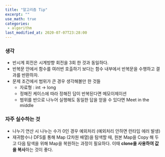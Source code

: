 ```yaml
---
title: "알고리즘 Tip"
excerpt: ""
use_math: true
categories:
 - algorithm
last_modified_at: 2020-07-07T23:28:00
---
```


### 생각

- 반시계 회전은 시계방향 회전을 3회 한 것과 동일하다.
- 반복문 안에서 함수를 여러번 호출하기 보다는 함수 내부에서 반복문을 수행하고 결과를 반환하자.
- 문제 조건에서 범위가 큰 경우 생각해볼만 한 것들
  - 자료형 : int -> long
  - 정해진 케이스에 따라 정해진 답이 반복된다면 메모이제이션
  - 범위를 반으로 나누어 실행해도 동일한 답을 얻을 수 있다면 Meet in the middle



### 자주 실수하는 것

- 나누기 연산 시 나누는 수가 0인 경우 예외처리 (예외처리 안하면 런타임 에러 발생)
- 재귀함수나 DFS를 통해 Map (2차원 배열)을 탐색할 때, 원본 Map을 Copy 해 두고 다음 탐색을 위해 Map을 복원하는 과정이 필요하다. 이때 **clone을 사용하여 값을 복사**하는 것이 좋다.

